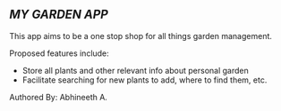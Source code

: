 *MY GARDEN APP*
- 
This app aims to be a one stop shop for all things garden management. 

Proposed features include:
* Store all plants and other relevant info about personal garden
* Facilitate searching for new plants to add, where to find them, etc.  

Authored By:
Abhineeth A.